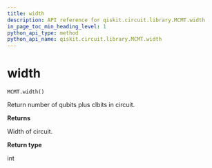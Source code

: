 ```yaml
---
title: width
description: API reference for qiskit.circuit.library.MCMT.width
in_page_toc_min_heading_level: 1
python_api_type: method
python_api_name: qiskit.circuit.library.MCMT.width
---
```


# width

<span id="qiskit.circuit.library.MCMT.width" />

`MCMT.width()`

Return number of qubits plus clbits in circuit.

**Returns**

Width of circuit.

**Return type**

int

